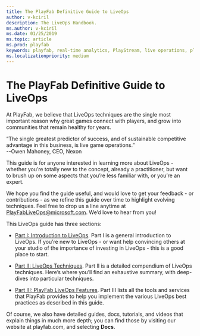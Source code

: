```yaml
---
title: The PlayFab Definitive Guide to LiveOps
author: v-kciril
description: The LiveOps Handbook.
ms.author: v-kciril
ms.date: 01/25/2019
ms.topic: article
ms.prod: playfab
keywords: playfab, real-time analytics, PlayStream, live operations, player behaviors, event archiving, data export, player data, webhooks, analytic reporting, reports
ms.localizationpriority: medium
---
```


# The PlayFab Definitive Guide to LiveOps

At PlayFab, we believe that LiveOps techniques are the single most important reason why great games connect with players, and grow into communities that remain healthy for years.

“The single greatest predictor of success, and of sustainable competitive advantage in this business, is live game operations.”  
--Owen Mahoney, CEO, Nexon

This guide is for anyone interested in learning more about LiveOps - whether you’re totally new to the concept, already a practitioner, but want to brush up on some aspects that you’re less familiar with, or you’re an expert.

We hope you find the guide useful, and would love to get your feedback - or contributions - as we refine this guide over time to highlight evolving techniques. Feel free to drop us a line anytime at PlayFabLiveOps@microsoft.com. We’d love to hear from you!

This LiveOps guide has three sections:

- [Part I: Introduction to LiveOps](intro-liveops.md). Part I is a general introduction to LiveOps. If you’re new to LiveOps - or want help convincing others at your studio of the importance of investing in LiveOps - this is a good place to start.

- [Part II: LiveOps Techniques](liveops-techniques.md). Part II is a detailed compendium of LiveOps techniques. Here’s where you’ll find an exhaustive summary, with deep-dives into particular techniques.

- [Part III: PlayFab LiveOps Features](liveops-playfab-features.md). Part III lists all the tools and services that PlayFab provides to help you implement the various LiveOps best practices as described in this guide.

Of course, we also have detailed guides, docs, tutorials, and videos that explain things in much more depth; you can find those by visiting our website at playfab.com, and selecting **Docs**.
